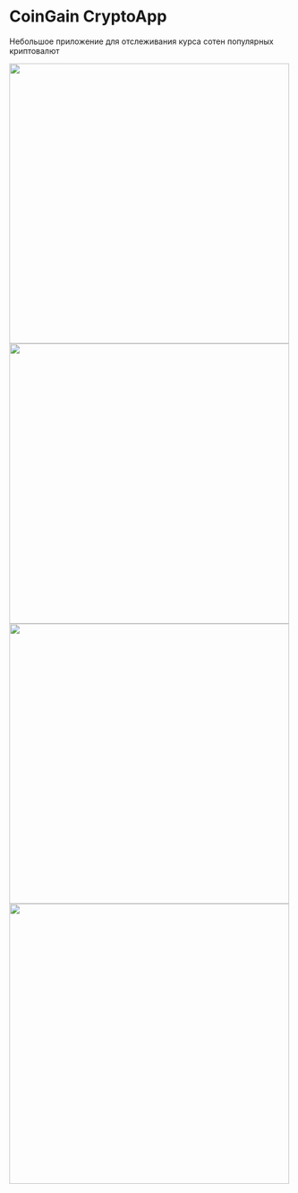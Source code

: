 # CoinGain CryptoApp
Небольшое приложение для отслеживания курса сотен популярных криптовалют

<a href="url"><img src="https://cdn.discordapp.com/attachments/943871068983148584/983028017641189436/IMG_3092.png" align="left" height="500" ></a>
<a href="url"><img src="https://cdn.discordapp.com/attachments/943871068983148584/983028017997676685/IMG_3094.png" align="left" height="500" ></a>

<a href="url"><img src="https://cdn.discordapp.com/attachments/943871068983148584/983028032895856651/IMG_3093.png" align="left" height="500" ></a>
<a href="url"><img src="https://cdn.discordapp.com/attachments/943871068983148584/983028032895856651/IMG_3093.png" align="left" height="500" ></a>
  

  
